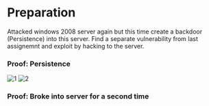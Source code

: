# Preparation
Attacked windows 2008 server again but this time create a backdoor (Persistence) into this server. Find a separate vulnerability from last assignemnt and exploit by hacking to the server.
 
 ### Proof: Persistence 
![1](https://user-images.githubusercontent.com/26984030/27212530-8f363604-5215-11e7-9469-463dc1a5faa1.PNG)
![2](https://user-images.githubusercontent.com/26984030/27212540-9c4d94ea-5215-11e7-9fae-da30cd7814f0.PNG)
 
 ### Proof: Broke into server for a second time
